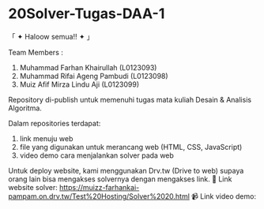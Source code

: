 # 20Solver-Tugas-DAA-1

「 ✦ Haloow semua!! ✦ 」

Team Members :
1. Muhammad Farhan Khairullah      (L0123093)
2. Muhammad Rifai Ageng Pambudi    (L0123098)
3. Muiz Afif Mirza Lindu Aji       (L0123099)

Repository di-publish untuk memenuhi tugas mata kuliah Desain & Analisis Algoritma.

Dalam repositories terdapat:
1. link menuju web
2. file yang digunakan untuk merancang web (HTML, CSS, JavaScript)
3. video demo cara menjalankan solver pada web

Untuk deploy website, kami menggunakan Drv.tw (Drive to web) supaya orang lain bisa mengakses solvernya dengan mengakses link.
🔗 Link website solver: https://muizz-farhankai-pampam.on.drv.tw/Test%20Hosting/Solver%2020.html
📹 Link video demo: 
